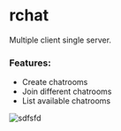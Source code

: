 # rchat

Multiple client single server.


### Features:

- Create chatrooms
- Join different chatrooms
- List available chatrooms

![sdfsfd](https://thumbs.gfycat.com/TerribleLameAndeancat-size_restricted.gif)
